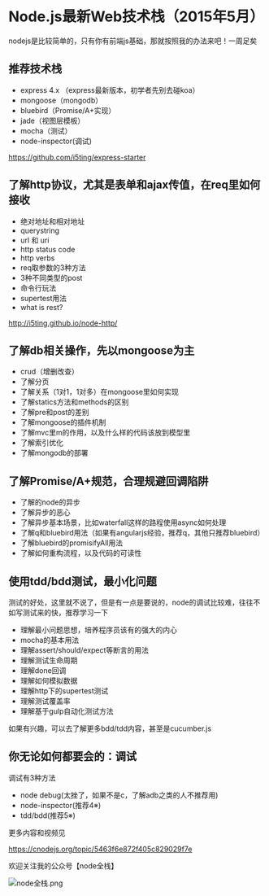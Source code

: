 # Node.js最新Web技术栈（2015年5月）

nodejs是比较简单的，只有你有前端js基础，那就按照我的办法来吧！一周足矣

## 推荐技术栈

- express 4.x （express最新版本，初学者先别去碰koa）
- mongoose（mongodb）
- bluebird（Promise/A+实现）
- jade（视图层模板）
- mocha（测试）
- node-inspector(调试)

https://github.com/i5ting/express-starter

## 了解http协议，尤其是表单和ajax传值，在req里如何接收

- 绝对地址和相对地址
- querystring
- url 和 uri
- http status code
- http verbs
- req取参数的3种方法
- 3种不同类型的post
- 命令行玩法
- supertest用法
- what is rest?

http://i5ting.github.io/node-http/

## 了解db相关操作，先以mongoose为主

- crud（增删改查）
- 了解分页
- 了解关系（1对1，1对多）在mongoose里如何实现
- 了解statics方法和methods的区别
- 了解pre和post的差别
- 了解mongoose的插件机制
- 了解mvc里m的作用，以及什么样的代码该放到模型里
- 了解索引优化
- 了解mongodb的部署

## 了解Promise/A+规范，合理规避回调陷阱

- 了解的node的异步
- 了解异步的恶心
- 了解异步基本场景，比如waterfall这样的路程使用async如何处理
- 了解q和bluebird用法（如果有angularjs经验，推荐q，其他只推荐bluebird）
- 了解bluebird的promisifyAll用法
- 了解如何重构流程，以及代码的可读性

## 使用tdd/bdd测试，最小化问题

测试的好处，这里就不说了，但是有一点是要说的，node的调试比较难，往往不如写测试来的快，推荐学习一下

- 理解最小问题思想，培养程序员该有的强大的内心
- mocha的基本用法
- 理解assert/should/expect等断言的用法
- 理解测试生命周期
- 理解done回调
- 理解如何模拟数据
- 理解http下的supertest测试
- 理解测试覆盖率
- 理解基于gulp自动化测试方法

如果有兴趣，可以去了解更多bdd/tdd内容，甚至是cucumber.js

## 你无论如何都要会的：调试

调试有3种方法

- node debug(太挫了，如果不是c，了解adb之类的人不推荐用)
- node-inspector(推荐4※)
- tdd/bdd(推荐5※)

更多内容和视频见

https://cnodejs.org/topic/5463f6e872f405c829029f7e



欢迎关注我的公众号【node全栈】

![node全栈.png](//dn-cnode.qbox.me/FtALxsauUkYDGdzcuA5y6BaIdUMC)
